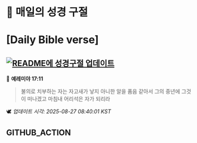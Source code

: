 # 🙏 매일의 성경 구절
# [Daily Bible verse]
## [![README에 성경구절 업데이트](https://github.com/DONGSUKA/first_test/actions/workflows/update-readme-bible.yml/badge.svg)](https://github.com/DONGSUKA/first_test/actions/workflows/update-readme-bible.yml)
<!-- START_BIBLE_VERSE -->
📖 **예레미야 17:11**
> 불의로 치부하는 자는 자고새가 낳지 아니한 알을 품음 같아서 그의 중년에 그것이 떠나겠고 마침내 어리석은 자가 되리라

🕊️ _업데이트 시각: 2025-08-27 08:40:01 KST_
  <!-- END_BIBLE_VERSE -->
## GITHUB_ACTION
